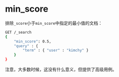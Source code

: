 # min_score

排除`_score`小于`min_score`中指定的最小值的文档：

```bash
GET /_search
{
    "min_score": 0.5,
    "query" : {
        "term" : { "user" : "kimchy" }
    }
}
```

注意，大多数时候，这没有什么意义，但提供了高级用例。

 